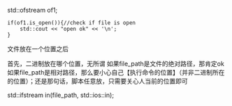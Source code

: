 std::ofstream of1;

    if(of1.is_open()){//check if file is open
        std::cout << "open ok" << '\n';
    }





文件放在一个位置之后

首先，二进制放在哪个位置，无所谓
如果file_path是文件的绝对路径，那肯定ok
如果file_path是相对路径，那么要小心自己【执行命令的位置】（并非二进制所在的位置）；还是那句话，脚本任意放，只需要关心人当前的位置即可

  std::ifstream in(file_path, std::ios::in);